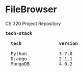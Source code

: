 # FileBrowser
CS 320 Project Repository
<pre>
<b>tech-stack</b>

  <b>tech</b>              <b>version</b>

  Python            3.7.0
  Django            2.1.1
  MongoDB           4.0.2
</pre>
